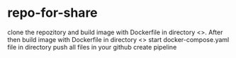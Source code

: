 # repo-for-share
clone the repozitory and build image with Dockerfile in directory <<Docker>>. After then build image with Dockerfile in directory <<docker-agent>>
start docker-compose.yaml file in directory <Docker>
push all files in your github
create pipeline 
